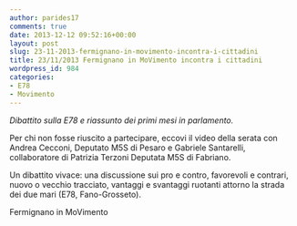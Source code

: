 ```yaml
---
author: parides17
comments: true
date: 2013-12-12 09:52:16+00:00
layout: post
slug: 23-11-2013-fermignano-in-movimento-incontra-i-cittadini
title: 23/11/2013 Fermignano in MoVimento incontra i cittadini
wordpress_id: 984
categories:
- E78
- Movimento
---
```


_Dibattito sulla E78 e riassunto dei primi mesi in parlamento._


Per chi non fosse riuscito a partecipare, eccovi il video della serata con Andrea Cecconi, Deputato M5S di Pesaro e Gabriele Santarelli, collaboratore di Patrizia Terzoni Deputata M5S di Fabriano.




Un dibattito vivace: una discussione sui pro e contro, favorevoli e contrari, nuovo o vecchio tracciato, vantaggi e svantaggi ruotanti attorno la strada dei due mari (E78, Fano-Grosseto).





Fermignano in MoVimento
